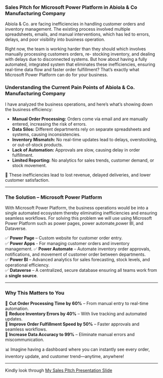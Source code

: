 ### **Sales Pitch for Microsoft Power Platform in Abiola & Co Manufacturing Company**  

Abiola & Co. are facing inefficiencies in handling customer orders and inventory management. The existing process involved multiple spreadsheets, emails, and manual interventions, which has led to errors, delays, and poor visibility into business operation.

Right now, the team is working harder than they should which involves manually processing customers orders, re-
stocking inventory, and dealing with delays due to disconnected systems.
But how about having a fully automated, integrated system that eliminates these inefficiencies, ensuring real-time data flow and faster order fulfillment? That’s exactly what Microsoft Power Platform can do for your business.

### **Understanding the Current Pain Points of Abiola & Co. Manufacturing Company**
I have analyzed the business operations, and here’s what’s showing down the business efficiency:

- **Manual Order Processing:** Orders come via email and are manually entered, increasing the risk of errors.  
- **Data Silos:** Different departments rely on separate spreadsheets and systems, causing inconsistencies.  
- **Inventory Mismatch:** No real-time updates lead to delays, overstocking, or out-of-stock products.  
- **Lack of Automation:** Approvals are slow, causing delay in order fulfillment.  
- **Limited Reporting:** No analytics for sales trends, customer demand, or stock movement.  

🚨 These inefficiencies lead to lost revenue, delayed deliveries, and lower customer satisfaction.

---
### **The Solution – Microsoft Power Platform**  
With Microsoft Power Platform, the business operations would be into a single automated ecosystem thereby eliminating inefficiencies and ensuring seamless workflows.
For solving this problem we will use using Microsoft Power Platform such as power pages, power automate,power BI, and Dataverse.

✅ **Power Page** – Custom website for customer order entry.  
✅ **Power Apps** - For managing customer orders and inventory management.
✅ **Power Automate** – Automate inventory order approvals, notifications, and movement of customer order between departments.  
✅ **Power BI** – Advanced analytics for sales forecasting, stock levels, and operational efficiency.  
✅ **Dataverse** – A centralized, secure database ensuring all teams work from a **single source**.   

---

### **Why This Matters to You**  
🔹 **Cut Order Processing Time by 60%** – From manual entry to real-time automation.  
🔹 **Reduce Inventory Errors by 40%** – With live tracking and automated updates.  
🔹 **Improve Order Fulfillment Speed by 50%** – Faster approvals and seamless workflows.  
🔹 **Increase Data Accuracy to 99%** – Eliminate manual errors and miscommunication.  

📊 Imagine having a dashboard where you can instantly see every order, inventory update, and customer trend—anytime, anywhere!

---
  
Kindly look through [My Sales Pitch Presentation Slide](https://easynig-my.sharepoint.com/:p:/g/personal/sodiq_easynig_onmicrosoft_com/EQf5yEHLletAuVCqIkEUN9ABinPXnJdaMkB55fkOM3HTWg?e=UEpfSu) 



